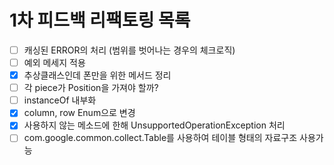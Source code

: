 # 1차 피드백 리팩토링 목록

- [ ] 캐싱된 ERROR의 처리 (범위를 벗어나는 경우의 체크로직)
- [ ] 예외 메세지 적용
- [x] 추상클래스인데 폰만을 위한 메서드 정리
- [ ] 각 piece가 Position을 가져야 할까?
- [ ] instanceOf 내부화
- [x] column, row Enum으로 변경
- [x] 사용하지 않는 메소드에 한해 UnsupportedOperationException 처리
- [ ] com.google.common.collect.Table를 사용하여 테이블 형태의 자료구조 사용가능
